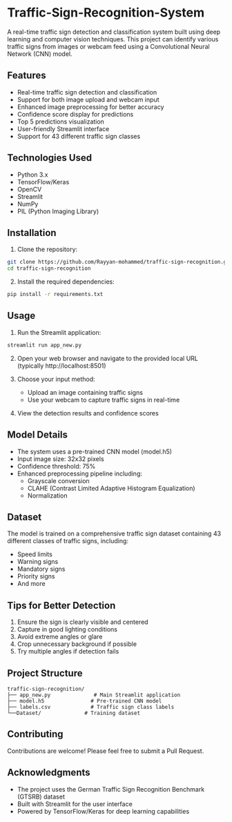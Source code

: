 # Traffic-Sign-Recognition-System

A real-time traffic sign detection and classification system built using deep learning and computer vision techniques. This project can identify various traffic signs from images or webcam feed using a Convolutional Neural Network (CNN) model.

## Features

- Real-time traffic sign detection and classification
- Support for both image upload and webcam input
- Enhanced image preprocessing for better accuracy
- Confidence score display for predictions
- Top 5 predictions visualization
- User-friendly Streamlit interface
- Support for 43 different traffic sign classes

## Technologies Used

- Python 3.x
- TensorFlow/Keras
- OpenCV
- Streamlit
- NumPy
- PIL (Python Imaging Library)

## Installation

1. Clone the repository:
```bash
git clone https://github.com/Rayyan-mohammed/traffic-sign-recognition.git
cd traffic-sign-recognition
```

2. Install the required dependencies:
```bash
pip install -r requirements.txt
```

## Usage

1. Run the Streamlit application:
```bash
streamlit run app_new.py
```

2. Open your web browser and navigate to the provided local URL (typically http://localhost:8501)

3. Choose your input method:
   - Upload an image containing traffic signs
   - Use your webcam to capture traffic signs in real-time

4. View the detection results and confidence scores

## Model Details

- The system uses a pre-trained CNN model (model.h5)
- Input image size: 32x32 pixels
- Confidence threshold: 75%
- Enhanced preprocessing pipeline including:
  - Grayscale conversion
  - CLAHE (Contrast Limited Adaptive Histogram Equalization)
  - Normalization

## Dataset

The model is trained on a comprehensive traffic sign dataset containing 43 different classes of traffic signs, including:
- Speed limits
- Warning signs
- Mandatory signs
- Priority signs
- And more

## Tips for Better Detection

1. Ensure the sign is clearly visible and centered
2. Capture in good lighting conditions
3. Avoid extreme angles or glare
4. Crop unnecessary background if possible
5. Try multiple angles if detection fails

## Project Structure

```
traffic-sign-recognition/
├── app_new.py              # Main Streamlit application
├── model.h5               # Pre-trained CNN model
├── labels.csv             # Traffic sign class labels
└──Dataset/              # Training dataset
```

## Contributing

Contributions are welcome! Please feel free to submit a Pull Request.


## Acknowledgments

- The project uses the German Traffic Sign Recognition Benchmark (GTSRB) dataset
- Built with Streamlit for the user interface
- Powered by TensorFlow/Keras for deep learning capabilities 
